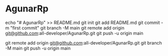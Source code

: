 # AgunarRp

echo "# AgunarRp" >> README.md
git init
git add README.md
git commit -m "first commit"
git branch -M main
git remote add origin git@github.com:all-developer/AgunarRp.git
git push -u origin main



git remote add origin git@github.com:all-developer/AgunarRp.git
git branch -M main
git push -u origin main